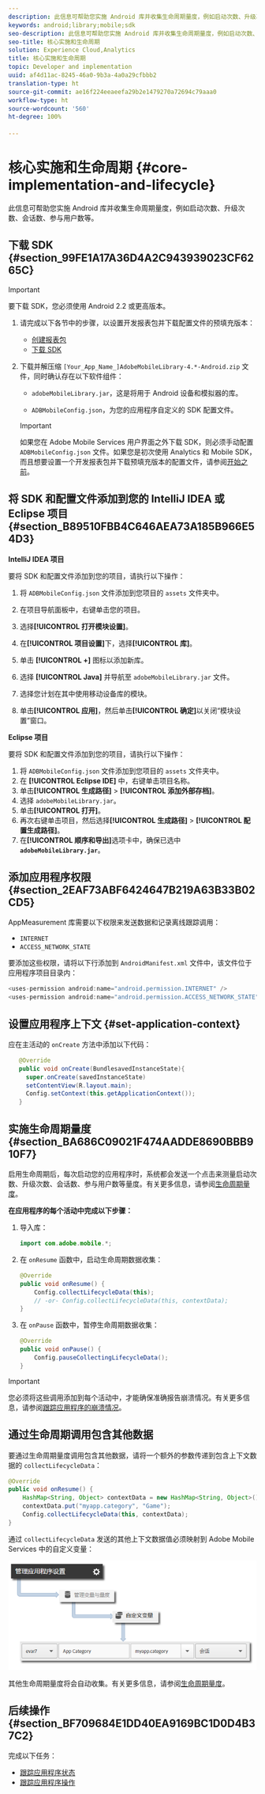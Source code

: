 ```yaml
---
description: 此信息可帮助您实施 Android 库并收集生命周期量度，例如启动次数、升级次数、会话数、参与用户数等。
keywords: android;library;mobile;sdk
seo-description: 此信息可帮助您实施 Android 库并收集生命周期量度，例如启动次数、升级次数、会话数、参与用户数等。
seo-title: 核心实施和生命周期
solution: Experience Cloud,Analytics
title: 核心实施和生命周期
topic: Developer and implementation
uuid: af4d11ac-8245-46a0-9b3a-4a0a29cfbbb2
translation-type: ht
source-git-commit: ae16f224eeaeefa29b2e1479270a72694c79aaa0
workflow-type: ht
source-wordcount: '560'
ht-degree: 100%

---
```



# 核心实施和生命周期 {#core-implementation-and-lifecycle}

此信息可帮助您实施 Android 库并收集生命周期量度，例如启动次数、升级次数、会话数、参与用户数等。

## 下载 SDK {#section_99FE1A17A36D4A2C943939023CF6265C}

>[!IMPORTANT]
>
>要下载 SDK，您必须使用 Android 2.2 或更高版本。

1. 请完成以下各节中的步骤，以设置开发报表包并下载配置文件的预填充版本：

   * [创建报表包](/help/android/getting-started/requirements.md)
   * [下载 SDK](/help/android/getting-started/requirements.md)

1. 下载并解压缩 `[Your_App_Name_]AdobeMobileLibrary-4.*-Android.zip` 文件，同时确认存在以下软件组件：

   * `adobeMobileLibrary.jar`，这是将用于 Android 设备和模拟器的库。

   * `ADBMobileConfig.json`，为您的应用程序自定义的 SDK 配置文件。
   >[!IMPORTANT]
   >
   >如果您在 Adobe Mobile Services 用户界面之外下载 SDK，则必须手动配置 `ADBMobileConfig.json` 文件。如果您是初次使用 Analytics 和 Mobile SDK，而且想要设置一个开发报表包并下载预填充版本的配置文件，请参阅[开始之前](/help/android/getting-started/requirements.md)。

## 将 SDK 和配置文件添加到您的 IntelliJ IDEA 或 Eclipse 项目 {#section_B89510FBB4C646AEA73A185B966E54D3}

**IntelliJ IDEA 项目**

要将 SDK 和配置文件添加到您的项目，请执行以下操作：

1. 将 `ADBMobileConfig.json` 文件添加到您项目的 `assets` 文件夹中。

1. 在项目导航面板中，右键单击您的项目。
1. 选择&#x200B;**[!UICONTROL 打开模块设置]**。
1. 在&#x200B;**[!UICONTROL 项目设置]**&#x200B;下，选择&#x200B;**[!UICONTROL 库]**。
1. 单击 **[!UICONTROL +]** 图标以添加新库。
1. 选择 **[!UICONTROL Java]** 并导航至 `adobeMobileLibrary.jar` 文件。
1. 选择您计划在其中使用移动设备库的模块。
1. 单击&#x200B;**[!UICONTROL 应用]**，然后单击&#x200B;**[!UICONTROL 确定]**&#x200B;以关闭“模块设置”窗口。

**Eclipse 项目**

要将 SDK 和配置文件添加到您的项目，请执行以下操作：

1. 将 `ADBMobileConfig.json` 文件添加到您项目的 `assets` 文件夹中。
1. 在 **[!UICONTROL Eclipse IDE]** 中，右键单击项目名称。
1. 单击&#x200B;**[!UICONTROL 生成路径]** > **[!UICONTROL 添加外部存档]**。
1. 选择 `adobeMobileLibrary.jar`。
1. 单击&#x200B;**[!UICONTROL 打开]**。
1. 再次右键单击项目，然后选择&#x200B;**[!UICONTROL 生成路径]** > **[!UICONTROL 配置生成路径]**。
1. 在&#x200B;**[!UICONTROL 顺序和导出]**&#x200B;选项卡中，确保已选中 **`adobeMobileLibrary.jar`**。

## 添加应用程序权限 {#section_2EAF73ABF6424647B219A63B33B02CD5}

AppMeasurement 库需要以下权限来发送数据和记录离线跟踪调用：

* `INTERNET`
* `ACCESS_NETWORK_STATE`

要添加这些权限，请将以下行添加到 `AndroidManifest.xml` 文件中，该文件位于应用程序项目目录内：

```java
<uses-permission android:name="android.permission.INTERNET" /> 
<uses-permission android:name="android.permission.ACCESS_NETWORK_STATE" />
```

## 设置应用程序上下文 {#set-application-context}

应在主活动的 `onCreate` 方法中添加以下代码：

```java
   @Override
   public void onCreate(BundlesavedInstanceState){
     super.onCreate(savedInstanceState)
     setContentView(R.layout.main);
     Config.setContext(this.getApplicationContext());
   }
```

## 实施生命周期量度 {#section_BA686C09021F474AADDE8690BBB910F7}

启用生命周期后，每次启动您的应用程序时，系统都会发送一个点击来测量启动次数、升级次数、会话数、参与用户数等量度。有关更多信息，请参阅[生命周期量度](/help/android/metrics.md)。

**在应用程序的每个活动中完成以下步骤：**

1. 导入库：

   ```java
   import com.adobe.mobile.*;
   ```

1. 在 `onResume` 函数中，启动生命周期数据收集：

   ```java
   @Override 
   public void onResume() { 
       Config.collectLifecycleData(this); 
       // -or- Config.collectLifecycleData(this, contextData); 
   }
   ```

1. 在 `onPause` 函数中，暂停生命周期数据收集：

   ```java
   @Override 
   public void onPause() { 
       Config.pauseCollectingLifecycleData(); 
   }
   ```

>[!IMPORTANT]
>
>您必须将这些调用添加到每个活动中，才能确保准确报告崩溃情况。有关更多信息，请参阅[跟踪应用程序的崩溃情况](/help/android/analytics-main/crashes.md)。

## 通过生命周期调用包含其他数据

要通过生命周期量度调用包含其他数据，请将一个额外的参数传递到包含上下文数据的 `collectLifecycleData`：

```java
@Override 
public void onResume() {
    HashMap<String, Object> contextData = new HashMap<String, Object>(); 
    contextData.put("myapp.category", "Game"); 
    Config.collectLifecycleData(this, contextData); 
}
```

通过 `collectLifecycleData` 发送的其他上下文数据值必须映射到 Adobe Mobile Services 中的自定义变量：

![](assets/map-variable-lifecycle.png)

其他生命周期量度将会自动收集。有关更多信息，请参阅[生命周期量度](/help/android/metrics.md)。

## 后续操作 {#section_BF709684E1DD40EA9169BC1D0D4B37C2}

完成以下任务：

* [跟踪应用程序状态](/help/android/analytics-main/states.md)
* [跟踪应用程序操作](/help/android/analytics-main/actions.md)

